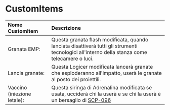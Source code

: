 # CustomItems

| **Nome CustomItem** | **Descrizione** |
| :--- | :--- |
| Granata EMP: | Questa granata flash modificata, quando lanciata disattiverà tutti gli strumenti tecnologici all'interno della stanza come telecamere o luci. |
| Lancia granate: | Questa Logicer modificata lancerà granate che esploderanno all'impatto, userà le granate al posto dei proiettili. |
| Vaccino \(iniezione letale\): | Questa siringa di Adrenalina modificata se usata, ucciderà chi la userà e se chi la userà è un bersaglio di [SCP-096](../info-gioco/scps.md) |

